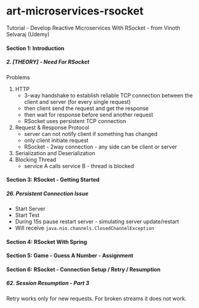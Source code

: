 # art-microservices-rsocket
Tutorial - Develop Reactive Microservices With RSocket - from Vinoth Selvaraj (Udemy)

####  Section 1: Introduction

#####  2. [THEORY] - Need For RSocket

Problems
1.  HTTP
    -  3-way handshake to establish reliable TCP connection between the client and server (for every single request)
    -  then client send the request and get the response
    -  then wait for response before send another request
    -  RSocket uses persistent TCP connection 
2.  Request & Response Protocol
    -  server can not notify client if something has changed
    -  only client initiate request
    -  RSocket - 2way connection - any side can be client or server
3.  Serialization and Deserialization
4.  Blocking Thread
    -  service A calls service B - thread is blocked 

####  Section 3: RSocket - Getting Started

#####  26. Persistent Connection Issue

-  Start Server
-  Start Test
-  During 15s pause restart server - simulating server update/restart
-  Will receive `java.nio.channels.ClosedChannelException`

####  Section 4: RSocket With Spring

####  Section 5: Game - Guess A Number - Assignment
      
####  Section 6: RSocket - Connection Setup / Retry / Resumption

#####  62. Session Resumption - Part 3

Retry works only for new requests. For broken streams it does not work.



